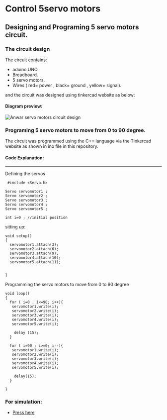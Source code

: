# Control 5servo motors
## Designing and Programing 5 servo motors circuit.
### The circuit design 
The circuit contains:

- aduino UNO.
- Breadboard.
- 5 servo motors.
- Wires ( red= power , black= ground , yellow= signal).
 
and the circuit was designed using tinkercad website as below:
#### Diagram preview:
![Anwar servo motors circuit design](https://user-images.githubusercontent.com/86317095/123286750-d8e7d180-d516-11eb-9f9e-f376e253f061.png)

### Programing 5 servo motors to move from 0 to 90 degree.
 The circuit was programmed using the C++ language via the Tinkercad website as shown in ino file in this repository.
 
 #### Code Explanation:
 ---
 Defining the servos 
```
 #include <Servo.h>

Servo servomotor1 ;
Servo servomotor2 ;
Servo servomotor3 ;
Servo servomotor4 ;
Servo servomotor5 ;

int i=0 ; //initial position 
```
sitting up:
```
void setup()
{
  servomotor1.attach(3);
  servomotor2.attach(6);
  servomotor3.attach(9);
  servomotor4.attach(10);
  servomotor5.attach(11);

  
}
```
Programming the servo motors to move from 0 to 90 degree 
```
void loop()
{
  for ( i=0 ; i<=90; i++){
   servomotor1.write(i);
   servomotor2.write(i);
   servomotor3.write(i);
   servomotor4.write(i);
   servomotor5.write(i);
    
    delay (15);
  }
  
  for ( i=90 ; i>=0; i--){
   servomotor1.write(i);
   servomotor2.write(i);
   servomotor3.write(i);
   servomotor4.write(i);
   servomotor5.write(i);
    
    delay(15);
  }
    
}
```
 
 ### For simulation:
 - [Press here ](https://www.tinkercad.com/things/iE3pcfJqkCu-anwar-servo-motor-circuit)
 



